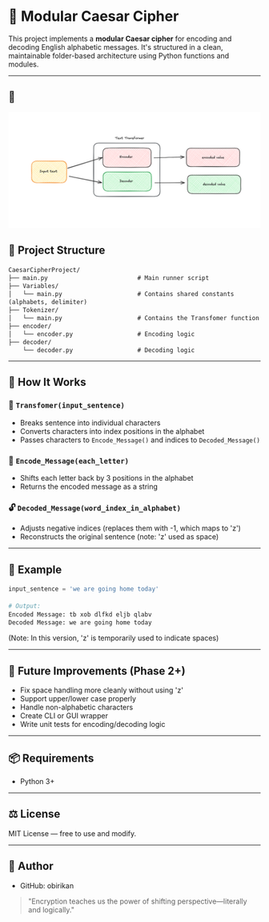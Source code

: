 # 🔐 Modular Caesar Cipher

This project implements a **modular Caesar cipher** for encoding and decoding English alphabetic messages. It's structured in a clean, maintainable folder-based architecture using Python functions and modules.

---
## 📁 
![Caesar Cipher Diagram](assets/diagram.png)




## 📁 Project Structure

```
CaesarCipherProject/
├── main.py                         # Main runner script
├── Variables/
│   └── main.py                     # Contains shared constants (alphabets, delimiter)
├── Tokenizer/
│   └── main.py                     # Contains the Transfomer function
├── encoder/
│   └── encoder.py                  # Encoding logic
├── decoder/
    └── decoder.py                  # Decoding logic
```

---

## 🚀 How It Works

### 🔁 `Transfomer(input_sentence)`

* Breaks sentence into individual characters
* Converts characters into index positions in the alphabet
* Passes characters to `Encode_Message()` and indices to `Decoded_Message()`

### 🔐 `Encode_Message(each_letter)`

* Shifts each letter back by 3 positions in the alphabet
* Returns the encoded message as a string

### 🔓 `Decoded_Message(word_index_in_alphabet)`

* Adjusts negative indices (replaces them with -1, which maps to 'z')
* Reconstructs the original sentence (note: 'z' used as space)

---

## 💬 Example

```python
input_sentence = 'we are going home today'

# Output:
Encoded Message: tb xob dlfkd eljb qlabv
Decoded Message: we are going home today
```

(Note: In this version, 'z' is temporarily used to indicate spaces)

---

## 🔧 Future Improvements (Phase 2+)

* Fix space handling more cleanly without using 'z'
* Support upper/lower case properly
* Handle non-alphabetic characters
* Create CLI or GUI wrapper
* Write unit tests for encoding/decoding logic

---

## 📦 Requirements

* Python 3+

---

## ⚖️ License

MIT License — free to use and modify.

---

## 👤 Author

* GitHub: obirikan

> "Encryption teaches us the power of shifting perspective—literally and logically."


